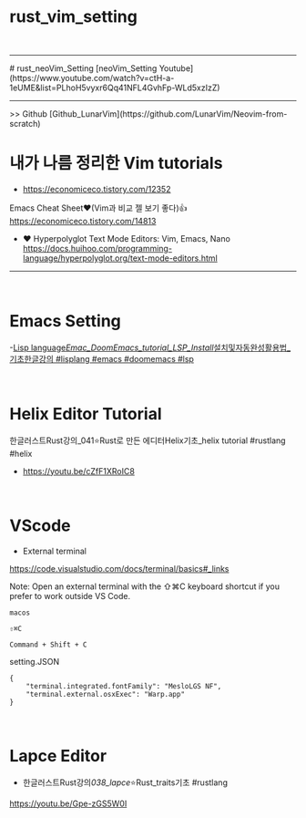 # rust_vim_setting

<br>
<hr>
# rust_neoVim_Setting
[neoVim_Setting Youtube](https://www.youtube.com/watch?v=ctH-a-1eUME&list=PLhoH5vyxr6Qq41NFL4GvhFp-WLd5xzIzZ)
<hr>
>> Github
[Github_LunarVim](https://github.com/LunarVim/Neovim-from-scratch)

<br>

# 내가 나름 정리한 Vim tutorials

- https://economiceco.tistory.com/12352

Emacs Cheat Sheet❤️(Vim과 비교 젤 보기 좋다)👍
https://economiceco.tistory.com/14813

- ❤️ Hyperpolyglot
Text Mode Editors: Vim, Emacs, Nano
https://docs.huihoo.com/programming-language/hyperpolyglot.org/text-mode-editors.html
<hr>

<br>

# Emacs Setting

-[Lisp language*Emac_DoomEmacs_tutorial_LSP_Install*설치및자동완성활용법\_기초한글강의 #lisplang #emacs #doomemacs #lsp](https://youtu.be/xngl_-994Yg)

<br>

# Helix Editor Tutorial

한글러스트Rust강의\_041⭐️Rust로 만든 에디터Helix기초\_helix tutorial #rustlang #helix

- https://youtu.be/cZfF1XRoIC8

<br>

# VScode

- External terminal

https://code.visualstudio.com/docs/terminal/basics#_links

Note: Open an external terminal with the ⇧⌘C keyboard shortcut if you prefer to work outside VS Code.

```
macos

⇧⌘C

Command + Shift + C
```

setting.JSON

```
{
    "terminal.integrated.fontFamily": "MesloLGS NF",
    "terminal.external.osxExec": "Warp.app"
}
```

<br>

# Lapce Editor

- 한글러스트Rust강의*038_lapce*⭐️Rust_traits기초 #rustlang

https://youtu.be/Gpe-zGS5W0I
